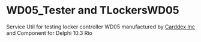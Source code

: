 # WD05_Tester and TLockersWD05

Service Util for testing locker controller WD05 manufactured by [Carddex Inc](carddex.ru) and Component for Delphi 10.3 Rio
